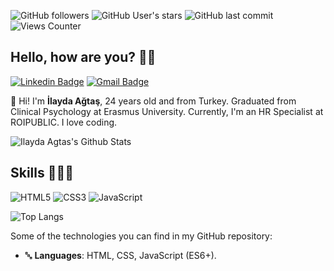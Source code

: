 <!-- Cover
<p align="center">
	<img 
		alt="cover" 
		loading="lazy"
		src="./cover.png"
		title="Ilayda Agtas" 
	>
</p>
 -->

<!-- Info repo -->

![GitHub followers](https://img.shields.io/github/followers/ilaydagtas?style=flat&color=9644F4)
![GitHub User's stars](https://img.shields.io/github/stars/ilaydagtas?style=flat&color=9644F4)
![GitHub last commit](https://img.shields.io/github/last-commit/ilaydagtas/JefersonLucas?style=flat&color=9644F4)
![Views Counter](https://komarev.com/ghpvc/?username=ilaydagtas&color=blueviolet)

## Hello, how are you? 👋🏻

<!-- Social Networks -->
<p align="left">
	<!-- Linkedin -->
	<a href="https://www.linkedin.com/in/ilayda-a%C4%9Fta%C5%9F-849a3317a/?locale=en_US" target="_black"><img alt="Linkedin Badge" src="https://img.shields.io/badge/ilaydagtas-0077B5?style=for-the-badge&logo=linkedin&logoColor=white" title="Linkedin Badge" /></a>
	<!-- E-mail -->
	<a href="mailto:ilaydagtas7@gmail.com" target="_black"><img alt="Gmail Badge" src="https://img.shields.io/badge/ilaydagtas-9644F4?&style=flat&logo=Gmail&logoColor=white" title="Gmail Badge" /></a>
</p>

👩 Hi! I'm **İlayda Ağtaş**, 24 years old and from Turkey. Graduated from Clinical Psychology at Erasmus University. Currently, I'm an HR Specialist at ROIPUBLIC. I love coding.

<!-- GitHub Stats -->

<img alt="Ilayda Agtas's Github Stats" src="https://github-readme-stats.vercel.app/api?username=ilaydagtas&theme=midnight-purple&show_icons=true&hide_border=true" title="Ilayda Agtas GitHub Stats"/>

<!-- Skills -->

## Skills 👨🏻‍💻

<!-- Languages, libs and frameworks -->

![HTML5](https://img.shields.io/badge/-HTML-000?style=flat&logo=HTML5&logoColor=9644F4)
![CSS3](https://img.shields.io/badge/-CSS-000?style=flat&logo=CSS3&logoColor=9644F4)
![JavaScript](https://img.shields.io/badge/-JavaScript-000?fff&style=flat&logo=javascript&logoColor=9644F4)

<img alt="Top Langs" src="https://github-readme-stats.vercel.app/api/top-langs/?username=ilaydagtas&layout=compact&theme=midnight-purple&hide_border=true" title="Top Langs"/>

Some of the technologies you can find in my GitHub repository:

- 🔤 **Languages**: HTML, CSS, JavaScript (ES6+).
